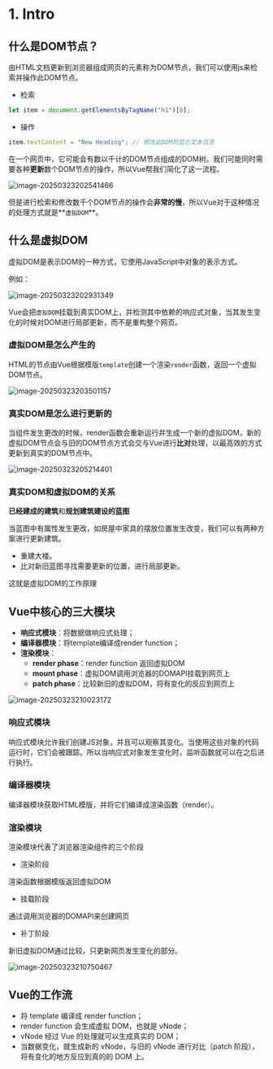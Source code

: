 # 1. Intro

## 什么是DOM节点？

由HTML文档更新到浏览器组成网页的元素称为DOM节点，我们可以使用js来检索并操作此DOM节点。

- 检索

```js
let item = document.getElementsByTagName("h1")[0];
```

- 操作

```js
item.textContent = "New Heading"; // 修改此DOM的显示文本信息
```



在一个网页中，它可能会有数以千计的DOM节点组成的DOM树。我们可能同时需要各种**更新**数个DOM节点的操作，所以Vue帮我们简化了这一流程。

![image-20250323202541466](https://peak-1316803036.cos.ap-beijing.myqcloud.com/image-20250323202541466.png)

但是进行检索和修改数千个DOM节点的操作会**非常的慢**，所以Vue对于这种情况的处理方式就是**`虚拟DOM`**。



## 什么是虚拟DOM

虚拟DOM是表示DOM的一种方式，它使用JavaScript中对象的表示方式。 

例如：

![image-20250323202931349](https://peak-1316803036.cos.ap-beijing.myqcloud.com/image-20250323202931349.png)

Vue会把`虚拟DOM`挂载到真实DOM上，并检测其中依赖的响应式对象，当其发生变化的时候对DOM进行局部更新，而不是重构整个网页。

### 虚拟DOM是怎么产生的

HTML的节点由Vue根据模版`template`创建一个渲染`render`函数，返回一个虚拟DOM节点。

![image-20250323203501157](https://peak-1316803036.cos.ap-beijing.myqcloud.com/image-20250323203501157.png)

### 真实DOM是怎么进行更新的

当组件发生更改的时候，render函数会重新运行并生成一个新的虚拟DOM，新的虚拟DOM节点会与旧的DOM节点方式会交与Vue进行**比对**处理，以最高效的方式更新到真实的DOM节点中。 

![image-20250323205214401](https://peak-1316803036.cos.ap-beijing.myqcloud.com/image-20250323205214401.png)

### 真实DOM和虚拟DOM的关系

**已经建成的建筑**和**规划建筑建设的蓝图**

当蓝图中有属性发生更改，如房屋中家具的摆放位置发生改变，我们可以有两种方案进行更新建筑。

- 重建大楼。
- 比对新旧蓝图寻找需要更新的位置，进行局部更新。

这就是虚拟DOM的工作原理



## Vue中核心的三大模块

- **响应式模块**：将数据做响应式处理；
- **编译器模块**：将template编译成render function；
- **渲染模块**：
  - **render phase**：render function 返回虚拟DOM
  - **mount phase**：虚拟DOM调用浏览器的DOMAPI挂载到网页上
  - **patch phase**：比较新旧的虚拟DOM，将有变化的反应到网页上

![image-20250323210023172](https://peak-1316803036.cos.ap-beijing.myqcloud.com/image-20250323210023172.png)

### 响应式模块

响应式模块允许我们创建JS对象，并且可以观察其变化。当使用这些对象的代码运行时，它们会被跟踪。所以当响应式对象发生变化时，监听函数就可以在之后进行执行。



### 编译器模块

编译器模块获取HTML模版，并将它们编译成渲染函数（render）。



### 渲染模块 

渲染模块代表了浏览器渲染组件的三个阶段

- 渲染阶段

渲染函数根据模版返回虚拟DOM

- 挂载阶段

通过调用浏览器的DOMAPI来创建网页

- 补丁阶段

新旧虚拟DOM通过比较，只更新网页发生变化的部分。

![image-20250323210750467](https://peak-1316803036.cos.ap-beijing.myqcloud.com/image-20250323210750467.png)



## Vue的工作流

- 将 template 编译成 render function；
- render function 会生成虚拟 DOM，也就是 vNode；
- vNode 经过 Vue 的处理就可以生成真实的 DOM；
- 当数据变化，就生成新的 vNode，与旧的 vNode 进行对比（patch 阶段），将有变化的地方反应到真的的 DOM 上。